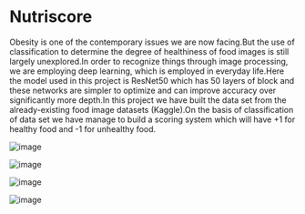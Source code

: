 # Nutriscore
Obesity is one of the contemporary issues we are now facing.But the use of classification  to determine the degree of healthiness of food images is still largely unexplored.In order to recognize things through image processing, we are employing deep learning, which is employed in everyday life.Here the model used in this project is ResNet50 which has 50 layers of block and these networks are simpler to optimize and can improve accuracy over significantly more depth.In this project we have built the data set from the already-existing food image datasets (Kaggle).On the basis of classification of data set we have manage to build a scoring system which will have +1 for healthy food and -1 for unhealthy food.

![image](https://user-images.githubusercontent.com/115871964/236400687-e9d6a806-22cd-4a7a-9bac-4d1dcfda8b55.png)

![image](https://user-images.githubusercontent.com/115871964/236400800-ac66b040-6cc8-4c03-8512-c6f0be1ab9f4.png)

![image](https://user-images.githubusercontent.com/115871964/236400854-113762b4-1597-439f-be80-41fe19e7a962.png)

![image](https://github.com/RahulSah1234/Nutriscore/assets/115871964/fecaeb03-d329-4f4c-be7d-c3d4656a44ae)

